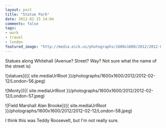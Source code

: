 ```yaml
---
layout: post
title: "Statue Park"
date: 2012-02-15 14:04
comments: false
tags:
- work
- travel
- london
featured_image: "http://media.eick.us/photographs/1600x1600/2012/2012-02-12/London-56.jpeg"
---
```

Statues along Whitehall (Avenue?  Street?  Way?  Not sure what the name of the street is)

![statues]({{ site.mediaUrlRoot }}/photographs/1600x1600/2012/2012-02-12/London-56.jpeg)


![Monty]({{ site.mediaUrlRoot }}/photographs/1600x1600/2012/2012-02-12/London-57.jpeg)


![Field Marshall Alan Brooke]({{ site.mediaUrlRoot }}/photographs/1600x1600/2012/2012-02-12/London-58.jpeg)


I think this was Teddy Roosevelt, but I'm not really sure.
